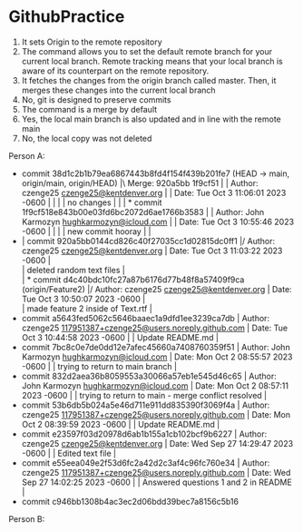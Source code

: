 # GithubPractice

1. It sets Origin to the remote repository
2. The command allows you to set the default remote branch for your current local branch. Remote tracking means that your local branch is aware of its counterpart on the remote repository.
3. It fetches the changes from the origin branch called master. Then, it merges these changes into the current local branch
4. No, git is designed to preserve commits
5. The command is a merge by default
6. Yes, the local main branch is also updated and in line with the remote main
7. No, the local copy was not deleted

Person A: 
*   commit 38d1c2b1b79ea6867443b8fd4f154f439b201fe7 (HEAD -> main, origin/main, origin/HEAD)
|\  Merge: 920a5bb 1f9cf51
| | Author: czenge25 <czenge25@kentdenver.org>
| | Date:   Tue Oct 3 11:06:01 2023 -0600
| | 
| |     no changes
| | 
| * commit 1f9cf518e843b00e03fd6bc2072d6ae1766b3583
| | Author: John Karmozyn <hughkarmozyn@icloud.com>
| | Date:   Tue Oct 3 10:55:46 2023 -0600
| | 
| |     new commit hooray
| | 
* | commit 920a5bb0144cd826c40f27035cc1d02815dc0ff1
|/  Author: czenge25 <czenge25@kentdenver.org>
|   Date:   Tue Oct 3 11:03:22 2023 -0600
|   
|       deleted random text files
|   
| * commit d4c40bdc10fc27a87b6176d77b48f8a57409f9ca (origin/Feature2)
|/  Author: czenge25 <czenge25@kentdenver.org>
|   Date:   Tue Oct 3 10:50:07 2023 -0600
|   
|       made feature 2 inside of Text.rtf
| 
* commit a5643fed5062c5646baaec1a9dfd1ee3239ca7db
| Author: czenge25 <117951387+czenge25@users.noreply.github.com>
| Date:   Tue Oct 3 10:44:58 2023 -0600
| 
|     Update README.md
| 
* commit 7bc8c0e7de0dd12e7afec45660a7408760359f51
| Author: John Karmozyn <hughkarmozyn@icloud.com>
| Date:   Mon Oct 2 08:55:57 2023 -0600
| 
|     trying to return to main branch
| 
* commit 832d2aea36b8059553a30066a57eb1e545d46c65
| Author: John Karmozyn <hughkarmozyn@icloud.com>
| Date:   Mon Oct 2 08:57:11 2023 -0600
| 
|     trying to return to main - merge conflict resolved
| 
* commit 53b6db5b024a5e46d711e911dd835390f3069f4a
| Author: czenge25 <117951387+czenge25@users.noreply.github.com>
| Date:   Mon Oct 2 08:39:59 2023 -0600
| 
|     Update README.md
| 
* commit e23597f03d20978d6ab1b155a1cb102bcf9b6227
| Author: czenge25 <czenge25@kentdenver.org>
| Date:   Wed Sep 27 14:29:47 2023 -0600
| 
|     Edited text file
| 
* commit e55eea049e2f53d6fc2a42d2c3af4c96fc760e34
| Author: czenge25 <117951387+czenge25@users.noreply.github.com>
| Date:   Wed Sep 27 14:02:25 2023 -0600
| 
|     Answered questions 1 and 2 in README
| 
* commit c946bb1308b4ac3ec2d06bdd39bec7a8156c5b16

Person B:
